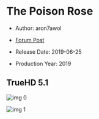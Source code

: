 # The Poison Rose

* Author: aron7awol

* [Forum Post](https://www.avsforum.com/threads/bass-eq-for-filtered-movies.2995212/post-58153354)

* Release Date: 2019-06-25
* Production Year: 2019

## TrueHD 5.1

![img 0](https://i.imgur.com/mIBIHmM.jpg)

![img 1](https://i.imgur.com/uWuNzhp.png)


